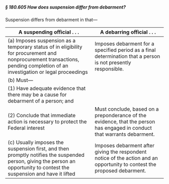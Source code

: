 ##### § 180.605 How does suspension differ from debarment? #####

Suspension differs from debarment in that—

|                                                                        A suspending official . . .                                                                        |                                               A debarring official . . .                                               |
|---------------------------------------------------------------------------------------------------------------------------------------------------------------------------|------------------------------------------------------------------------------------------------------------------------|
|(a) Imposes suspension as a temporary status of in eligibility for procurement and nonprocurement transactions, pending completion of an investigation or legal proceedings|     Imposes debarment for a specified period as a final determination that a person is not presently responsible.      |
|                                                                                 (b) Must—                                                                                 |                                                                                                                        |
|                                            (1) Have adequate evidence that there may be a cause for debarment of a person; and                                            |                                                                                                                        |
|                                              (2) Conclude that immediate action is necessary to protect the Federal interest                                              |Must conclude, based on a preponderance of the evidence, that the person has engaged in conduct that warrants debarment.|
| (c) Usually imposes the suspension first, and then promptly notifies the suspended person, giving the person an opportunity to contest the suspension and have it lifted  |Imposes debarment after giving the respondent notice of the action and an opportunity to contest the proposed debarment.|
